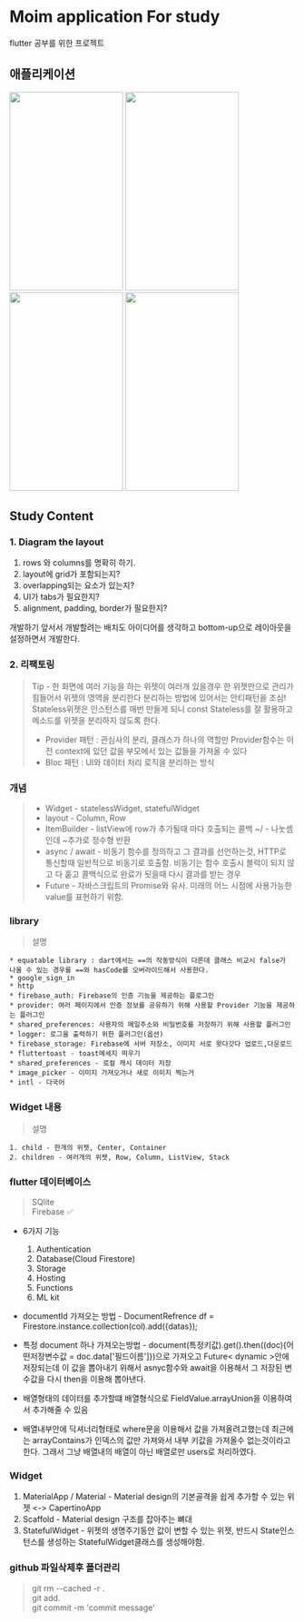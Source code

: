 # Moim application For study

flutter 공부를 위한 프로젝트

## 애플리케이션

<img src="https://user-images.githubusercontent.com/38070150/85966343-6ecb4800-b9fa-11ea-9dad-e17b52b45ccb.png" width="200" height="350"/>
<img src="https://user-images.githubusercontent.com/38070150/85966655-6aebf580-b9fb-11ea-9c89-2f626ab03a2c.png" width="200" height="350"/>
<img src="https://user-images.githubusercontent.com/38070150/85966693-835c1000-b9fb-11ea-8fe0-dc0cfee13c92.png" width="200" height="350"/>
<img src="https://user-images.githubusercontent.com/38070150/85966697-848d3d00-b9fb-11ea-8c95-6fa504eba575.png" width="200" height="350"/>

## Study Content

### 1. Diagram the layout

1. rows 와 columns를 명확히 하기.
2. layout에 grid가 포함되는지?
3. overlapping되는 요소가 있는지?
4. UI가 tabs가 필요한지?
5. alignment, padding, border가 필요한지?

개발하기 앞서서 개발할려는 배치도 아이디어를 생각하고 bottom-up으로 레이아웃을 설정하면서 개발한다.

### 2. 리팩토링

> Tip - 한 화면에 여러 기능을 하는 위젯이 여러개 있을경우 한 위젯만으로 관리가 힘들어서 위젯의 영역을 분리한다
분리하는 방법에 있어서는 안티패턴을 조심!
Stateless위젯은 인스턴스를 매번 만들게 되니 const Stateless를 잘 활용하고 메소드를 위젯을 분리하지 않도록 한다.
>
> - Provider 패턴 : 관심사의 분리, 클래스가 하나의 역할만
Provider함수는 이전 context에 있던 값을 부모에서 있는 값들을 가져올 수 있다
> - Bloc 패턴 : UI와 데이터 처리 로직을 분리하는 방식

### 개념

> - Widget - statelessWidget, statefulWidget
> - layout - Column, Row
> - ItemBuilder - listView에 row가 추가될때 마다 호출되는 콜백
~/ - 나눗셈인데 ~추가로 정수형 반환
> - async / await - 비동기 함수를 정의하고 그 결과를 선언하는것, HTTP로 통신할때 일반적으로 비동기로 호출함.
비동기는 함수 호출시 블럭이 되지 않고 다 훝고 콜백식으로 완료가 됫을때 다시 결과를 받는 경우
> - Future - 자바스크립트의 Promise와 유사. 미래의 어느 시점에 사용가능한 value를 표현하기 위함.

### library

> 설명

    * equatable library : dart에서는 ==의 작동방식이 다른데 클래스 비교시 false가 나올 수 있는 경우를 ==와 hasCode를 오버라이드해서 사용한다.
    * google_sign_in
    * http
    * firebase_auth: Firebase의 인증 기능을 제공하는 플로그인
    * provider: 여러 페이지에서 인증 정보를 공유하기 위해 사용할 Provider 기능을 제공하는 플러그인
    * shared_preferences: 사용자의 메일주소와 비밀번호를 저장하기 위해 사용할 플러그인
    * logger: 로그을 출력하기 위한 플러그인(옵션)
    * firebase_storage: Firebase에 서버 저장소, 이미지 서로 왓다갓다 업로드,다운로드
    * fluttertoast - toast메세지 띄우기
    * shared_preferences - 로컬 캐시 데이터 저장
    * image_picker - 이미지 가져오거나 새로 이미지 찍는거
    * intl - 다국어

### Widget 내용

> 설명

    1. child - 한개의 위젯, Center, Container
    2. children - 여러개의 위젯, Row, Column, ListView, Stack

### flutter 데이터베이스

> SQlite\
> Firebase ✅

- 6가지 기능
    1. Authentication
    2. Database(Cloud Firestore)
    3. Storage
    4. Hosting
    5. Functions
    6. ML kit 

- documentId 가져오는 방법 - DocumentRefrence df = Firestore.instance.collection(col).add({datas});
- 특정 document 하나 가져오는방법 - document(특정키값).get().then((doc){어떤저장변수값 = doc.data['필드이름']})으로 가져오고
Future< dynamic >안에 저장되는데 이 값을 뽑아내기 위해서 asnyc함수와 await을 이용해서 그 저장된 변수값을 다시 then을 이용해 뽑아낸다.
- 배열형태의 데이터를 추가할떄 배열형식으로 FieldValue.arrayUnion을 이용하여서 추가해줄 수 있음
- 배열내부안에 딕셔너리형태로 where문을 이용해서 값을 가져올려고했는데 최근에는 arrayContains가 인덱스의 값만 가져와서 내부 키값을 가져올수
없는것이라고한다. 그래서 그냥 배열내의 배열이 아닌 배열로만 users로 처리하였다.

### Widget

1. MaterialApp / Material - Material design의 기본골격을 쉽게 추가할 수 있는 위젯 <-> CapertinoApp
2. Scaffold - Material design 구조를 잡아주는 뼈대
3. StatefulWidget - 위젯의 생명주기동안 값이 변할 수 있는 위젯, 반드시 State인스턴스를 생성하는 StatefulWidget클래스를 생성해야함.

### github 파일삭제후 폴더관리

> git rm --cached -r . \
> git add. \
> git commit -m 'commit message'
